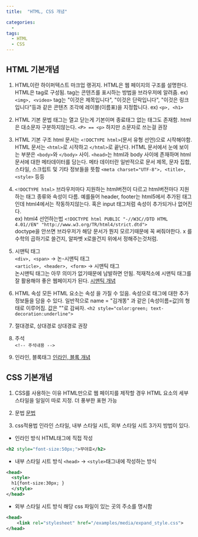 ```yaml
---
title:  "HTML, CSS 개념"

categories:
  -
tags:
  - HTML
  - CSS
---
```

## HTML 기본개념

1. HTML이란
하이퍼텍스트 마크업 랭귀지.
HTML은 웹 페이지의 구조를 설명한다.
HTML은 tag로 구성됨.
tag는 콘텐츠를 표시하는 방법을 브라우저에 알려줌. ex) `<img>, <video>`
tag는 "이것은 제목입니다", "이것은 단락입니다", "이것은 링크입니다"등과 같은 콘텐츠 조각에
레이블(이름표)을 지정합니다. ex) `<p>, <h1>`

2. HTML 기본 문법
태그는 열고 닫는게 기본이며 종료태그 없는 태그도 존재함.
html은 대소문자 구분하지않는다. `<P> == <p>` 하지만 소문자로 쓰는걸 권장

3. HTML 기본 구조
html 문서는 `<!DOCTYPE html>`(문서 유형 선언)으로 시작해야함.
HTML 문서는 `<html>`로 시작하고 `</html>`로 끝난다.
HTML 문서에서 눈에 보이는 부분은 `<body>`와 `</body>` 사이.
`<head>`는 html과 body 사이에 존재하며 html문서에 대한 메타데이터를 담는다.
메타 데이터란 일반적으로 문서 제목, 문자 집합, 스타일, 스크립트 및 기타 정보들을 뜻함
`<meta charset="UTF-8">, <title>, <style>` 등등

4. `<!DOCTYPE html>`
브라우저마다 지원하는 html버전이 다르고
html버전마다 지원하는 태그 종류와 속성이 다름.
예를들어 header, footer는 html5에서 추가된 태그인데 html4에서는 작동하지않는다.
혹은 input 태그처럼 속성이 추가되거나 없어진다.  
ex) html4 선언하는법
`<!DOCTYPE html PUBLIC "-//W3C//DTD HTML 4.01//EN" "http://www.w3.org/TR/html4/strict.dtd">`  
doctype을 안쓰면 브라우저가 해당 문서가 뭔지 모르기때문에 꼭 써줘야한다.
x 를 수학의 곱하기로 쓸건지, 알파벳 x로쓸건지 위에서 정해주는것처럼.

5. 시맨틱 태그  
`<div>, <span>` -> 논-시맨틱 태그  
`<article>, <header>, <form>` -> 시맨틱 태그  
논시맨틱 태그는 아무 의미가 없기때문에 남발하면 안됨.
적재적소에 시맨틱 태그를 잘 활용해야 좋은 웹페이지가 된다.
[시맨틱 개념](http://tcpschool.com/html/html5_element_semantic)

6. HTML 속성
모든 HTML 요소는 속성 을 가질 수 있음.
속성으로 태그에 대한 추가정보들을 담을 수 있다.
일반적으로 name = "김개똥" 과 같은 [속성이름=값]의 형태로 이루어짐.
값은 ""로 감싸자.
`<h2 style="color:green; text-decoration:underline">`

7. 절대경로, 상대경로
상대경로 권장

8. 주석  
`<!-- 주석내용 -->`

9. 인라인, 블록태그
[인라인, 블록 개념](http://tcpschool.com/html/html_space_blockInline)

## CSS 기본개념

1. CSS를 사용하는 이유
HTML만으로 웹 페이지를 제작할 경우 HTML 요소의 세부 스타일을 일일이 따로 지정.
더 풍부한 표현 가능

2. 문법
[문법](http://tcpschool.com/css/css_intro_syntax)

3. css적용법
인라인 스타일, 내부 스타일 시트, 외부 스타일 시트 3가지 방법이 있다.
- 인라인 방식
HTML태그에 직접 작성
```xml
<h2 style="font-size:50px;">무야호</h2>
```

- 내부 스타일 시트 방식
`<head>` -> `<style>`태그내에 작성하는 방식
```xml
<head>
  <style>
  h1{font-size:30px; }
  </style>
</head>
```
- 외부 스타일 시트 방식
해당 css 파일이 있는 곳의 주소를 명시함
```xml
<head>
    <link rel="stylesheet" href="/examples/media/expand_style.css">
</head>
```
